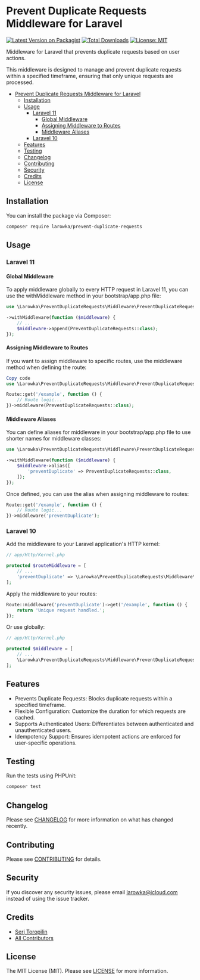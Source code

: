 # Prevent Duplicate Requests Middleware for Laravel

[![Latest Version on Packagist](https://img.shields.io/packagist/v/larowka/prevent-duplicate-requests.svg)](https://packagist.org/packages/larowka/prevent-duplicate-requests)
[![Total Downloads](https://img.shields.io/packagist/dt/larowka/prevent-duplicate-requests.svg)](https://packagist.org/packages/larowka/prevent-duplicate-requests)
[![License: MIT](https://img.shields.io/badge/License-MIT-yellow.svg)](https://opensource.org/licenses/MIT)

Middleware for Laravel that prevents duplicate requests based on user actions.

This middleware is designed to manage and prevent duplicate requests within a specified timeframe, ensuring that only unique requests are processed.

- [Prevent Duplicate Requests Middleware for Laravel](#prevent-duplicate-requests-middleware-for-laravel)
    - [Installation](#installation)
    - [Usage](#usage)
        - [Laravel 11](#laravel-11)
          - [Global Middleware](#global-middleware)
          - [Assigning Middleware to Routes](#assigning-middleware-to-routes)
          - [Middleware Aliases](#middleware-aliases)
        - [Laravel 10](#laravel-10)
    - [Features](#features)
    - [Testing](#testing)
    - [Changelog](#changelog)
    - [Contributing](#contributing)
    - [Security](#security)
    - [Credits](#credits)
    - [License](#license)

## Installation

You can install the package via Composer:

```bash
composer require larowka/prevent-duplicate-requests
```

## Usage

### Laravel 11

#### Global Middleware

To apply middleware globally to every HTTP request in Laravel 11, you can use the withMiddleware method in your bootstrap/app.php file:

```php
use \Larowka\PreventDuplicateRequests\Middleware\PreventDuplicateRequests;

->withMiddleware(function ($middleware) {
    // ...
    $middleware->append(PreventDuplicateRequests::class);
});
```

#### Assigning Middleware to Routes

If you want to assign middleware to specific routes, use the middleware method when defining the route:

```php
Copy code
use \Larowka\PreventDuplicateRequests\Middleware\PreventDuplicateRequests;

Route::get('/example', function () {
    // Route logic...
})->middleware(PreventDuplicateRequests::class);
```

#### Middleware Aliases

You can define aliases for middleware in your bootstrap/app.php file to use shorter names for middleware classes:

```php
use \Larowka\PreventDuplicateRequests\Middleware\PreventDuplicateRequests;

->withMiddleware(function ($middleware) {
    $middleware->alias([
        'preventDuplicate' => PreventDuplicateRequests::class,
    ]);
});
```

Once defined, you can use the alias when assigning middleware to routes:

```php
Route::get('/example', function () {
    // Route logic...
})->middleware('preventDuplicate');
```
### Laravel 10

Add the middleware to your Laravel application's HTTP kernel:

```php
// app/Http/Kernel.php

protected $routeMiddleware = [
    // ...
    'preventDuplicate' => \Larowka\PreventDuplicateRequests\Middleware\PreventDuplicateRequests::class,
];
```

Apply the middleware to your routes:

```php
Route::middleware('preventDuplicate')->get('/example', function () {
    return 'Unique request handled.';
});
```

Or use globally:

```php
// app/Http/Kernel.php

protected $middleware = [
    // ...
    \Larowka\PreventDuplicateRequests\Middleware\PreventDuplicateRequests::class,
];
```

## Features

- Prevents Duplicate Requests: Blocks duplicate requests within a specified timeframe.
- Flexible Configuration: Customize the duration for which requests are cached.
- Supports Authenticated Users: Differentiates between authenticated and unauthenticated users.
- Idempotency Support: Ensures idempotent actions are enforced for user-specific operations.

## Testing

Run the tests using PHPUnit:

```bash
composer test
```

## Changelog

Please see [CHANGELOG](CHANGELOG.md) for more information on what has changed recently.

## Contributing

Please see [CONTRIBUTING](CONTRIBUTING.md) for details.

## Security

If you discover any security issues, please email larowka@icloud.com instead of using the issue tracker.

## Credits

- [Serj Toropilin](https://github.com/larowka)
- [All Contributors](../../contributors)

## License

The MIT License (MIT). Please see [LICENSE](LICENSE.md) for more information.